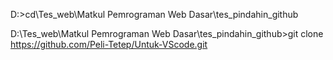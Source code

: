 D:\>cd\Tes_web\Matkul Pemrograman Web Dasar\tes_pindahin_github

D:\Tes_web\Matkul Pemrograman Web Dasar\tes_pindahin_github>git clone https://github.com/Peli-Tetep/Untuk-VScode.git
